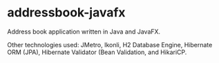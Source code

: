# addressbook-javafx
Address book application written in Java and JavaFX. 

Other technologies used: JMetro, Ikonli, H2 Database Engine, Hibernate ORM (JPA), Hibernate Validator (Bean Validation, and HikariCP.
